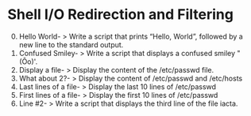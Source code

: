 # Shell I/O Redirection and Filtering
0. Hello World- > Write a script that prints “Hello, World”, followed by a new line to the standard output.
1. Confused Smiley- > Write a script that displays a confused smiley "(Ôo)'.
2. Display a file- > Display the content of the /etc/passwd file.
3. What about 2?- > Display the content of /etc/passwd and /etc/hosts
4. Last lines of a file- > Display the last 10 lines of /etc/passwd
5. First lines of a file- > Display the first 10 lines of /etc/passwd
6. Line #2- > Write a script that displays the third line of the file iacta.
